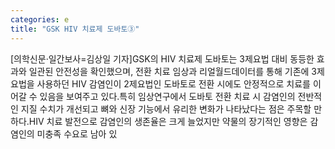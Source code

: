 ```yaml
---
categories: e
title: "GSK HIV 치료제 도바토③"
---
```

[의학신문·일간보사=김상일 기자]GSK의 HIV 치료제 도바토는 3제요법 대비 동등한 효과와 일관된 안전성을 확인했으며, 전환 치료 임상과 리얼월드데이터를 통해 기존에 3제요법을 사용하던 HIV 감염인이 2제요법인 도바토로 전환 시에도 안정적으로 치료를 이어갈 수 있음을 보여주고 있다.특히 임상연구에서 도바토 전환 치료 시 감염인의 전반적인 지질 수치가 개선되고 뼈와 신장 기능에서 유리한 변화가 나타났다는 점은 주목할 만하다.HIV 치료 발전으로 감염인의 생존율은 크게 늘었지만 약물의 장기적인 영향은 감염인의 미충족 수요로 남아 있